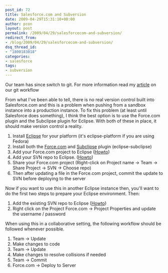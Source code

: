 ```yaml
---
post_id: 72
title: Salesforce.com and Subversion
date: 2009-04-29T15:31:10+00:00
author: pcon
layout: post
permalink: /2009/04/29/salesforcecom-and-subversion/
redirect_from:
- /blog/2009/04/29/salesforcecom-and-subversion/
dsq_thread_id:
- "1800183018"
categories:
- salesforce
tags:
- subversion
---
```

<div class="notification is-warning is-light">Our team has since switch to git.  For more information read my <a href="/2014/07/21/using-git-with-salesforce-and-distributed-teams/">article</a> on our git workflow</div>

From what I've been able to tell, there is no real version control built into Salesforce.com and this is a problem when pushing from a sandbox instance into a production instance.  To fix this problem (at least until Salesforce does something), I think the best option is to use the Force.com plugin and the Subclipse plugin for Eclipse.  With both of these in place, it should make version control a reality.

<!--more-->

1. Install [Eclipse](http://www.eclipse.org/) for your platform (it's eclipse-platform if you are using Fedora)
2. Install both the [Force.com](http://wiki.developerforce.com/index.php/Force.com_IDE_Installation_for_Eclipse_3.3.x) and [Subclipse](http://subclipse.tigris.org/) plugin \(eclipse-subclipse\)
3. Add your Force.com project to Eclipse \([Howto](http://wiki.developerforce.com/index.php/An_Introduction_to_Force_IDE)\)
4. Add your SVN repo to Eclipse.  \([Howto](http://agile.csc.ncsu.edu/SEMaterials/tutorials/subclipse/index.html#section3_0)\)
5. Share your Force.com project (Right-click on Project name &rarr; Team &rarr; Share Project &rarr; SVN &rarr; Choose repo)
6. Then after updating a file in the Force.com project, commit the update to SVN before deploying to the server

Now if you want to use this in another Eclipse instance then, you'll want to do the first two steps to prepare your Eclipse environment.  Then:

1. Add the existing SVN repo to Eclipse \([Howto](http://agile.csc.ncsu.edu/SEMaterials/tutorials/subclipse/index.html#section5_0)\)
2. Right click on the Project Force.com &rarr; Project Properties   and update the username / password

When using this in a collaborative setting, the following workflow should be followed whenever possible.

1. Team &rarr; Update
2. Make changes to code
3. Team &rarr; Update
4. Make changes to resolve collisions if needed
5. Team &rarr; Commit
6. Force.com &rarr; Deploy to Server